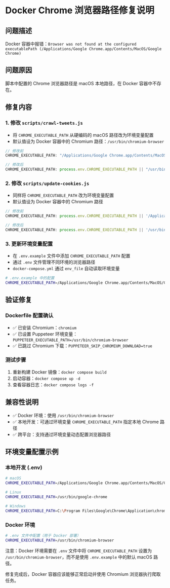 # Docker Chrome 浏览器路径修复说明

## 问题描述
Docker 容器中报错：`Browser was not found at the configured executablePath (/Applications/Google Chrome.app/Contents/MacOS/Google Chrome)`

## 问题原因
脚本中配置的 Chrome 浏览器路径是 macOS 本地路径，在 Docker 容器中不存在。

## 修复内容

### 1. 修改 `scripts/crawl-tweets.js`
- 将 `CHROME_EXECUTABLE_PATH` 从硬编码的 macOS 路径改为环境变量配置
- 默认值设为 Docker 容器中的 Chromium 路径：`/usr/bin/chromium-browser`

```javascript
// 修改前
CHROME_EXECUTABLE_PATH: "/Applications/Google Chrome.app/Contents/MacOS/Google Chrome",

// 修改后
CHROME_EXECUTABLE_PATH: process.env.CHROME_EXECUTABLE_PATH || "/usr/bin/chromium-browser",
```

### 2. 修改 `scripts/update-cookies.js`
- 同样将 `CHROME_EXECUTABLE_PATH` 改为环境变量配置
- 默认值设为 Docker 容器中的 Chromium 路径

```javascript
// 修改前
CHROME_EXECUTABLE_PATH: process.env.CHROME_EXECUTABLE_PATH || '/Applications/Google Chrome.app/Contents/MacOS/Google Chrome',

// 修改后
CHROME_EXECUTABLE_PATH: process.env.CHROME_EXECUTABLE_PATH || '/usr/bin/chromium-browser',
```

### 3. 更新环境变量配置
- 在 `.env.example` 文件中添加 `CHROME_EXECUTABLE_PATH` 配置
- 通过 `.env` 文件管理不同环境的浏览器路径
- `docker-compose.yml` 通过 `env_file` 自动读取环境变量

```bash
# .env.example 中的配置
CHROME_EXECUTABLE_PATH=/Applications/Google Chrome.app/Contents/MacOS/Google Chrome
```

## 验证修复

### Dockerfile 配置确认
- ✅ 已安装 Chromium：`chromium`
- ✅ 已设置 Puppeteer 环境变量：`PUPPETEER_EXECUTABLE_PATH=/usr/bin/chromium-browser`
- ✅ 已跳过 Chromium 下载：`PUPPETEER_SKIP_CHROMIUM_DOWNLOAD=true`

### 测试步骤
1. 重新构建 Docker 镜像：`docker compose build`
2. 启动容器：`docker compose up -d`
3. 查看容器日志：`docker compose logs -f`

## 兼容性说明
- ✅ Docker 环境：使用 `/usr/bin/chromium-browser`
- ✅ 本地开发：可通过环境变量 `CHROME_EXECUTABLE_PATH` 指定本地 Chrome 路径
- ✅ 跨平台：支持通过环境变量动态配置浏览器路径

## 环境变量配置示例

### 本地开发 (.env)
```bash
# macOS
CHROME_EXECUTABLE_PATH=/Applications/Google Chrome.app/Contents/MacOS/Google Chrome

# Linux
CHROME_EXECUTABLE_PATH=/usr/bin/google-chrome

# Windows
CHROME_EXECUTABLE_PATH=C:\Program Files\Google\Chrome\Application\chrome.exe
```

### Docker 环境
```bash
# .env 文件中配置（用于 Docker 部署）
CHROME_EXECUTABLE_PATH=/usr/bin/chromium-browser
```

注意：Docker 环境需要在 `.env` 文件中将 `CHROME_EXECUTABLE_PATH` 设置为 `/usr/bin/chromium-browser`，而不是使用 `.env.example` 中的默认 macOS 路径。

修复完成后，Docker 容器应该能够正常启动并使用 Chromium 浏览器执行爬取任务。